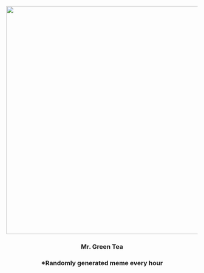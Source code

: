 <p align="center">
        <img src="https://i.redd.it/r51dc0g1vgq81.jpg" width="600" height="600">
        </p>
        <h3 align="center">Mr. Green Tea</h3>
        <h3 align="center">*Randomly generated meme every hour</h3>
    